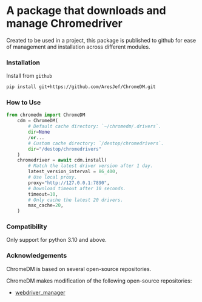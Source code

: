 # A package that downloads and manage Chromedriver

Created to be used in a project, this package is published to github 
for ease of management and installation across different modules.

### Installation
Install from `github`

``` bash
pip install git+https://github.com/AresJef/ChromeDM.git
```

### How to Use
```python
from chromedm import ChromeDM
    cdm = ChromeDM(
        # Default cache directory: `~/chromedm/.drivers`.
        dir=None
        /or...
        # Custom cache directory: `/destop/chromedrivers`.
        dir="/destop/chromedrivers"
    )
    chromedriver = await cdm.install(
        # Match the latest driver version after 1 day.
        latest_version_interval = 86_400,
        # Use local proxy.
        proxy="http://127.0.0.1:7890",
        # Download timeout after 10 seconds.
        timeout=10,
        # Only cache the latest 20 drivers.
        max_cache=20,
    )
```

### Compatibility
Only support for python 3.10 and above.

### Acknowledgements
ChromeDM is based on several open-source repositories.

ChromeDM makes modification of the following open-source repositories:
- [webdriver_manager](https://github.com/SergeyPirogov/webdriver_manager)
